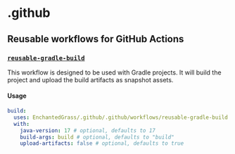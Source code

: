 # .github

## Reusable workflows for GitHub Actions

### [`reusable-gradle-build`](./.github/workflows/reusable-gradle-build.yml)

This workflow is designed to be used with Gradle projects.
It will build the project and upload the build artifacts as snapshot assets.

#### Usage

```yaml
build:
  uses: EnchantedGrass/.github/.github/workflows/reusable-gradle-build.yml@main
  with:
    java-version: 17 # optional, defaults to 17
    build-args: build # optional, defaults to "build"
    upload-artifacts: false # optional, defaults to true
```
